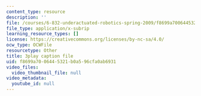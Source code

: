 ```yaml
---
content_type: resource
description: ''
file: /courses/6-832-underactuated-robotics-spring-2009/f8699a7006445321b0a596cfa0ab6931_xwgIkdBQku4.vtt
file_type: application/x-subrip
learning_resource_types: []
license: https://creativecommons.org/licenses/by-nc-sa/4.0/
ocw_type: OCWFile
resourcetype: Other
title: 3play caption file
uid: f8699a70-0644-5321-b0a5-96cfa0ab6931
video_files:
  video_thumbnail_file: null
video_metadata:
  youtube_id: null
---
```

